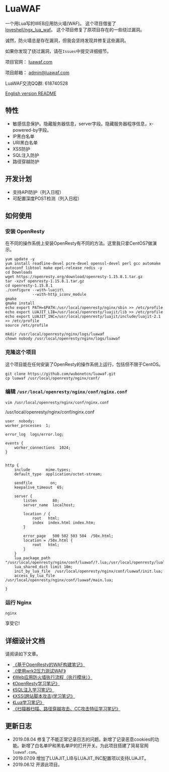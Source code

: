 # LuaWAF

一个用Lua写的WEB应用防火墙(WAF)。
这个项目借鉴了 [loveshell/ngx_lua_waf](https://github.com/loveshell/ngx_lua_waf)。
这个项目修复了原项目存在的一些绕过漏洞。

诚然，防火墙总是存在漏洞，但我会坚持发现并修复这些漏洞。

如果你发现了绕过漏洞，请在`Issues`中提交详细细节。

项目官网： [luawaf.com](https://luawaf.com)

项目邮箱： [admin@luawaf.com](mailto:admin@luawaf.com)

LuaWAF交流QQ群: 618740528

[English version README](https://github.com/wubonetcn/luawaf/blob/master/README.MD)

## 特性
* 敏感信息保护。隐藏服务器信息，server字段。隐藏服务器程序信息，x-powered-by字段。
* IP黑白名单
* URI黑白名单
* XSS防护
* SQL注入防护
* 路径穿越防护

## 开发计划
* 支持API防护（列入日程）
* 可配置深度POST检测（列入日程）


## 如何使用

### 安装 OpenResty

在不同的操作系统上安装OpenResty有不同的方法。这里我只拿CentOS7做演示。

```shell
yum update -y
yum install readline-devel pcre-devel openssl-devel perl gcc automake autoconf libtool make epel-release redis -y
cd Downloads
wget https://openresty.org/download/openresty-1.15.8.1.tar.gz
tar -xzvf openresty-1.15.8.1.tar.gz
cd openresty-1.15.8.1
./configure --with-luajit\
            --with-http_iconv_module
gmake
gmake install
echo export PATH=$PATH:/usr/local/openresty/nginx/sbin >> /etc/profile
echo export LUAJIT_LIB=/usr/local/openresty/luajit/lib >> /etc/profile
echo export LUAJIT_INC=/usr/local/openresty/luajit/include/luajit-2.1 >> /etc/profile
source /etc/profile

mkdir /usr/local/openresty/nginx/logs/luawaf
chown nobody /usr/local/openresty/nginx/logs/luawaf
```

### 克隆这个项目

这个项目能在任何安装了OpenResty的操作系统上运行，包括但不限于CentOS。

```shell
git clone https://github.com/wubonetcn/luawaf.git
cp luawaf /usr/local/openresty/nginx/conf/
```

### 编辑 `/usr/local/openresty/nginx/conf/nginx.conf`

```shell
vim /usr/local/openresty/nginx/conf/nginx.conf
```

/usr/local/openresty/nginx/conf/nginx.conf

```shell
user  nobody;
worker_processes  1;

error_log  logs/error.log;

events {
    worker_connections  1024;
}


http {
    include       mime.types;
    default_type  application/octet-stream;

    sendfile        on;
    keepalive_timeout  65;

    server {
        listen       80;
        server_name  localhost;

        location / {
            root   html;
            index  index.html index.htm;
        }

        error_page   500 502 503 504  /50x.html;
        location = /50x.html {
            root   html;
        }
    }
    lua_package_path "/usr/local/openresty/nginx/conf/luawaf/?.lua;/usr/local/openresty/lualib/?.lua;;";
    lua_shared_dict limit 10m;
    init_by_lua_file  /usr/local/openresty/nginx/conf/luawaf/init.lua; 
    access_by_lua_file /usr/local/openresty/nginx/conf/luawaf/main.lua;

}
```

### 运行 Nginx

```shell
nginx
```

享受它!

## 详细设计文档

请阅读如下文章。

* [《基于OpenResty的WAF构建笔记》](https://www.wubo.net.cn/security/dev_waf.html)
* [《使用wrk2压力测试WAF》](https://www.wubo.net.cn/security/wrk2_test_waf.html)
* [《Web应用防火墙执行流程（执行模块）》](https://www.wubo.net.cn/security/waf_flow_chart.html)
* [《OpenResty学习笔记》](https://www.wubo.net.cn/security/learn_openresty.html)
* [《SQL注入学习笔记》](https://www.wubo.net.cn/security/learn_sql_injection.html)
* [《XSS(跨站脚本攻击)学习笔记》](https://www.wubo.net.cn/security/learn_xss.html)
* [《Lua学习笔记》](https://www.wubo.net.cn/security/learn_lua.html)
* [《扫描器扫描、路径穿越攻击、CC攻击特征学习笔记》](https://www.wubo.net.cn/security/learn_other_attacks.html)

## 更新日志

* 2019.08.04 修复了不能正常记录日志的问题。新增了记录恶意cookies的功能。新增了白名单IP和黑名单IP的打开开关。为此项目搭建了简易官网`luawaf.com`。
* 2019.07.09 增加了LUAJIT_LIB与LUAJIT_INC配置项以支持LUAJIT。
* 2019.06.12 开源此项目。
